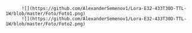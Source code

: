 



          ![](https://github.com/AlexanderSemenov1/Lora-E32-433T30D-TTL-1W/blob/master/Foto/Foto1.png)
          ![](https://github.com/AlexanderSemenov1/Lora-E32-433T30D-TTL-1W/blob/master/Foto/Foto2.png)